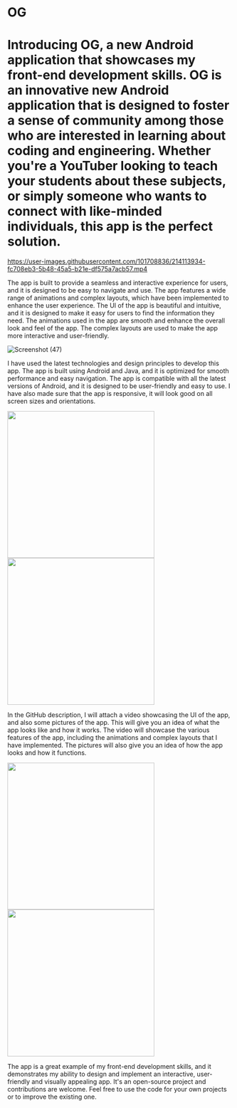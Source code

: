 # OG
# Introducing OG, a new Android application that showcases my front-end development skills. OG is an innovative new Android application that is designed to foster a sense of community among those who are interested in learning about coding and engineering. Whether you're a YouTuber looking to teach your students about these subjects, or simply someone who wants to connect with like-minded individuals, this app is the perfect solution.


https://user-images.githubusercontent.com/101708836/214113934-fc708eb3-5b48-45a5-b21e-df575a7acb57.mp4


The app is built to provide a seamless and interactive experience for users, and it is designed to be easy to navigate and use. The app features a wide range of animations and complex layouts, which have been implemented to enhance the user experience. The UI of the app is beautiful and intuitive, and it is designed to make it easy for users to find the information they need. The animations used in the app are smooth and enhance the overall look and feel of the app. The complex layouts are used to make the app more interactive and user-friendly.

![Screenshot (47)](https://user-images.githubusercontent.com/101708836/214114195-da321484-b36a-405c-8949-54216f29fc02.png)

I have used the latest technologies and design principles to develop this app. The app is built using Android and Java, and it is optimized for smooth performance and easy navigation. The app is compatible with all the latest versions of Android, and it is designed to be user-friendly and easy to use. I have also made sure that the app is responsive, it will look good on all screen sizes and orientations.

<img src="https://user-images.githubusercontent.com/101708836/214114577-6915fa0a-7694-4f96-b0f9-866fecc3f727.jpeg" width="330"/><img src="https://user-images.githubusercontent.com/101708836/214114573-398e8a62-ce02-4a13-be71-fe870df4582e.jpeg" width="330"/>

In the GitHub description, I will attach a video showcasing the UI of the app, and also some pictures of the app. This will give you an idea of what the app looks like and how it works. The video will showcase the various features of the app, including the animations and complex layouts that I have implemented. The pictures will also give you an idea of how the app looks and how it functions.

<img src="https://user-images.githubusercontent.com/101708836/214114581-0fe3042d-084f-4ea9-a4da-d1b38cc0ee2d.jpeg" width="330"/><img src="https://user-images.githubusercontent.com/101708836/214116802-1ca310b6-82d0-493b-8e15-9aba6a706719.jpeg" width="330"/>

The app is a great example of my front-end development skills, and it demonstrates my ability to design and implement an interactive, user-friendly and visually appealing app. It's an open-source project and contributions are welcome. Feel free to use the code for your own projects or to improve the existing one.
